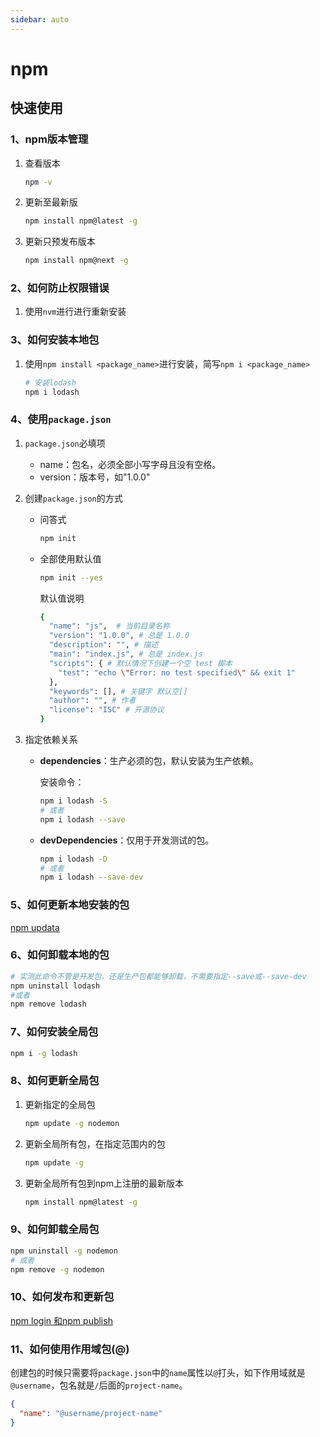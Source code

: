 ```yaml
---
sidebar: auto
---
```


# npm

## 快速使用

### 1、npm版本管理

1. 查看版本

   ```bash
   npm -v
   ```

2. 更新至最新版

   ```bash
   npm install npm@latest -g
   ```

3. 更新只预发布版本

   ```bash
   npm install npm@next -g
   ```

### 2、如何防止权限错误

1. 使用`nvm`进行进行重新安装

### 3、如何安装本地包

1. 使用`npm install <package_name>`进行安装，简写`npm i <package_name> `

   ```bash
   # 安装lodash
   npm i lodash
   ```

### 4、使用`package.json`

1. `package.json`必填项

   * name：包名，必须全部小写字母且没有空格。
   * version：版本号，如"1.0.0"

2. 创建`package.json`的方式

   * 问答式

     ```bash
     npm init
     ```

   * 全部使用默认值

     ```bash
     npm init --yes
     ```

     默认值说明

     ```bash
     {
       "name": "js",  # 当前目录名称
       "version": "1.0.0", # 总是 1.0.0
       "description": "", # 描述
       "main": "index.js", # 总是 index.js
       "scripts": { # 默认情况下创建一个空 test 脚本
         "test": "echo \"Error: no test specified\" && exit 1"
       },
       "keywords": [], # 关键字 默认空[]
       "author": "", # 作者 
       "license": "ISC" # 开源协议
     }
     ```

3. 指定依赖关系

   * **dependencies**：生产必须的包，默认安装为生产依赖。

     安装命令：

     ```bash
     npm i lodash -S
     # 或者
     npm i lodash --save
     ```

   * **devDependencies**：仅用于开发测试的包。

     ```bash
     npm i lodash -D
     # 或者
     npm i lodash --save-dev
     ```

### 5、如何更新本地安装的包

[npm updata]()

### 6、如何卸载本地的包

```bash
# 实测此命令不管是开发包，还是生产包都能够卸载，不需要指定--save或--save-dev
npm uninstall lodash
#或者
npm remove lodash
```

### 7、如何安装全局包

```bash
npm i -g lodash
```

### 8、如何更新全局包

1. 更新指定的全局包

   ```bash
   npm update -g nodemon
   ```

2. 更新全局所有包，在指定范围内的包

   ```bash
   npm update -g
   ```

3. 更新全局所有包到npm上注册的最新版本

   ```bash
   npm install npm@latest -g
   ```

### 9、如何卸载全局包

```bash
npm uninstall -g nodemon
# 或者
npm remove -g nodemon
```

### 10、如何发布和更新包

[npm login 和npm publish](https://www.npmjs.cn/getting-started/publishing-npm-packages/)

### 11、如何使用作用域包(@)

创建包的时候只需要将`package.json`中的`name`属性以`@`打头，如下作用域就是`@username`，包名就是`/`后面的`project-name`。

```json
{
  "name": "@username/project-name"
}
```






